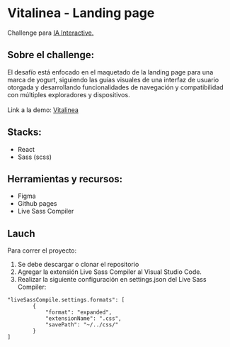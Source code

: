# Vitalinea - Landing page
Challenge para [IA Interactive.](https://www.ia.com.mx/)

## Sobre el challenge:
El desafío está enfocado en el maquetado de la landing page para una marca de yogurt, siguiendo las guías visuales de una interfaz de usuario otorgada y desarrollando funcionalidades de navegación y compatibilidad con múltiples exploradores y dispositivos.
<br></br>
Link a la demo: [Vitalinea](https://maferjimnez.github.io/landing-page-vitalinea/)

## Stacks:
* React
* Sass (scss)

## Herramientas y recursos:
* Figma
* Github pages
* Live Sass Compiler

## Lauch
Para correr el proyecto:
1. Se debe descargar o clonar el repositorio
2. Agregar la extensión Live Sass Compiler al Visual Studio Code.
3. Realizar la siguiente configuración en settings.json del Live Sass Compiler:

```
"liveSassCompile.settings.formats": [
		{
			"format": "expanded",
			"extensionName": ".css",
			"savePath": "~/../css/"
		}
]
```
